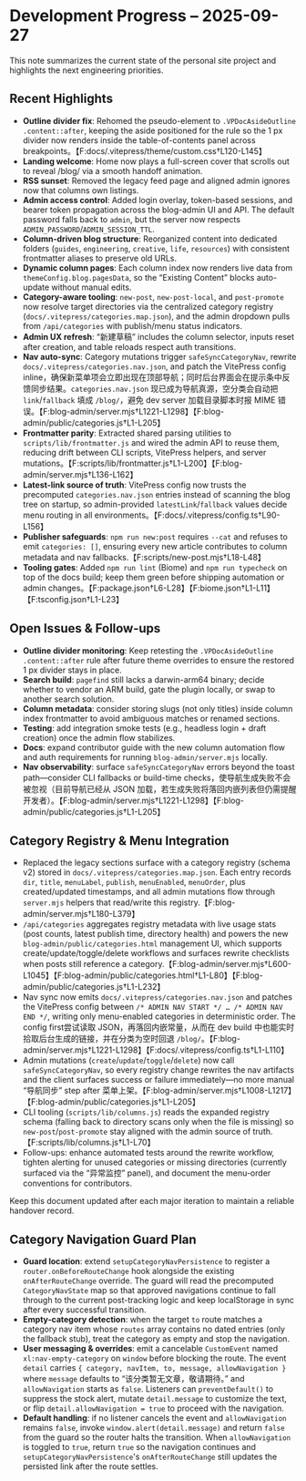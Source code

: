 # Development Progress – 2025-09-27

This note summarizes the current state of the personal site project and highlights the next engineering priorities.

## Recent Highlights
- **Outline divider fix**: Rehomed the pseudo-element to `.VPDocAsideOutline .content::after`, keeping the aside positioned for the rule so the 1 px divider now renders inside the table-of-contents panel across breakpoints。【F:docs/.vitepress/theme/custom.css†L120-L145】
- **Landing welcome**: Home now plays a full-screen cover that scrolls out to reveal /blog/ via a smooth handoff animation.
- **RSS sunset**: Removed the legacy feed page and aligned admin ignores now that columns own listings.
- **Admin access control**: Added login overlay, token-based sessions, and bearer token propagation across the blog-admin UI and API. The default password falls back to `admin`, but the server now respects `ADMIN_PASSWORD`/`ADMIN_SESSION_TTL`.
- **Column-driven blog structure**: Reorganized content into dedicated folders (`guides`, `engineering`, `creative`, `life`, `resources`) with consistent frontmatter aliases to preserve old URLs.
- **Dynamic column pages**: Each column index now renders live data from `themeConfig.blog.pagesData`, so the “Existing Content” blocks auto-update without manual edits.
- **Category-aware tooling**: `new-post`, `new-post-local`, and `post-promote` now resolve target directories via the centralized category registry (`docs/.vitepress/categories.map.json`), and the admin dropdown pulls from `/api/categories` with publish/menu status indicators.
- **Admin UX refresh**: “新建草稿” includes the column selector, inputs reset after creation, and table reloads respect auth transitions.
- **Nav auto-sync**: Category mutations trigger `safeSyncCategoryNav`, rewrite `docs/.vitepress/categories.nav.json`, and patch the VitePress config inline，确保新菜单项会立即出现在顶部导航；同时后台界面会在提示条中反馈同步结果。`categories.nav.json` 现已成为导航真源，空分类会自动把 `link`/`fallback` 填成 `/blog/`，避免 dev server 加载目录脚本时报 MIME 错误。【F:blog-admin/server.mjs†L1221-L1298】【F:blog-admin/public/categories.js†L1-L205】
- **Frontmatter parity**: Extracted shared parsing utilities to `scripts/lib/frontmatter.js` and wired the admin API to reuse them, reducing drift between CLI scripts, VitePress helpers, and server mutations。【F:scripts/lib/frontmatter.js†L1-L200】【F:blog-admin/server.mjs†L136-L162】
- **Latest-link source of truth**: VitePress config now trusts the precomputed `categories.nav.json` entries instead of scanning the blog tree on startup, so admin-provided `latestLink`/`fallback` values decide menu routing in all environments。【F:docs/.vitepress/config.ts†L90-L156】
- **Publisher safeguards**: `npm run new:post` requires `--cat` and refuses to emit `categories: []`, ensuring every new article contributes to column metadata and nav fallbacks.【F:scripts/new-post.mjs†L18-L48】
- **Tooling gates**: Added `npm run lint` (Biome) and `npm run typecheck` on top of the docs build; keep them green before shipping automation or admin changes。【F:package.json†L6-L28】【F:biome.json†L1-L11】【F:tsconfig.json†L1-L23】

## Open Issues & Follow-ups
- **Outline divider monitoring**: Keep retesting the `.VPDocAsideOutline .content::after` rule after future theme overrides to ensure the restored 1 px divider stays in place.
- **Search build**: `pagefind` still lacks a darwin-arm64 binary; decide whether to vendor an ARM build, gate the plugin locally, or swap to another search solution.
- **Column metadata**: consider storing slugs (not only titles) inside column index frontmatter to avoid ambiguous matches or renamed sections.
- **Testing**: add integration smoke tests (e.g., headless login + draft creation) once the admin flow stabilizes.
- **Docs**: expand contributor guide with the new column automation flow and auth requirements for running `blog-admin/server.mjs` locally.
- **Nav observability**: surface `safeSyncCategoryNav` errors beyond the toast path—consider CLI fallbacks or build-time checks，使导航生成失败不会被忽视（目前导航已经从 JSON 加载，若生成失败将落回内嵌列表但仍需提醒开发者）。【F:blog-admin/server.mjs†L1221-L1298】【F:blog-admin/public/categories.js†L1-L205】

## Category Registry & Menu Integration

- Replaced the legacy sections surface with a category registry (schema v2) stored in `docs/.vitepress/categories.map.json`. Each entry records `dir`, `title`, `menuLabel`, `publish`, `menuEnabled`, `menuOrder`, plus created/updated timestamps, and all admin mutations flow through `server.mjs` helpers that read/write this registry.【F:blog-admin/server.mjs†L180-L379】
- `/api/categories` aggregates registry metadata with live usage stats (post counts, latest publish time, directory health) and powers the new `blog-admin/public/categories.html` management UI, which supports create/update/toggle/delete workflows and surfaces rewrite checklists when posts still reference a category.【F:blog-admin/server.mjs†L600-L1045】【F:blog-admin/public/categories.html†L1-L80】【F:blog-admin/public/categories.js†L1-L232】
- Nav sync now emits `docs/.vitepress/categories.nav.json` and patches the VitePress config between `/* ADMIN NAV START */ … /* ADMIN NAV END */`, writing only menu-enabled categories in deterministic order. The config first尝试读取 JSON，再落回内嵌常量，从而在 dev build 中也能实时拾取后台生成的链接，并在分类为空时回退 `/blog/`。【F:blog-admin/server.mjs†L1221-L1298】【F:docs/.vitepress/config.ts†L1-L110】
- Admin mutations (`create`/`update`/`toggle`/`delete`) now call `safeSyncCategoryNav`, so every registry change rewrites the nav artifacts and the client surfaces success or failure immediately—no more manual “导航同步” step after 菜单上架。【F:blog-admin/server.mjs†L1008-L1217】【F:blog-admin/public/categories.js†L1-L205】
- CLI tooling (`scripts/lib/columns.js`) reads the expanded registry schema (falling back to directory scans only when the file is missing) so `new-post`/`post-promote` stay aligned with the admin source of truth.【F:scripts/lib/columns.js†L1-L70】
- Follow-ups: enhance automated tests around the rewrite workflow, tighten alerting for unused categories or missing directories (currently surfaced via the “异常监控” panel), and document the menu-order conventions for contributors.

Keep this document updated after each major iteration to maintain a reliable handover record.

## Category Navigation Guard Plan

- **Guard location**: extend `setupCategoryNavPersistence` to register a `router.onBeforeRouteChange` hook alongside the existing `onAfterRouteChange` override. The guard will read the precomputed `CategoryNavState` map so that approved navigations continue to fall through to the current post-tracking logic and keep localStorage in sync after every successful transition.
- **Empty-category detection**: when the target `to` route matches a category nav item whose `routes` array contains no dated entries (only the fallback stub), treat the category as empty and stop the navigation.
- **User messaging & overrides**: emit a cancelable `CustomEvent` named `xl:nav-empty-category` on `window` before blocking the route. The event `detail` carries `{ category, navItem, to, message, allowNavigation }` where `message` defaults to “该分类暂无文章，敬请期待。” and `allowNavigation` starts as `false`. Listeners can `preventDefault()` to suppress the stock alert, mutate `detail.message` to customize the text, or flip `detail.allowNavigation = true` to proceed with the navigation.
- **Default handling**: if no listener cancels the event and `allowNavigation` remains `false`, invoke `window.alert(detail.message)` and return `false` from the guard so the router halts the transition. When `allowNavigation` is toggled to `true`, return `true` so the navigation continues and `setupCategoryNavPersistence`'s `onAfterRouteChange` still updates the persisted link after the route settles.
